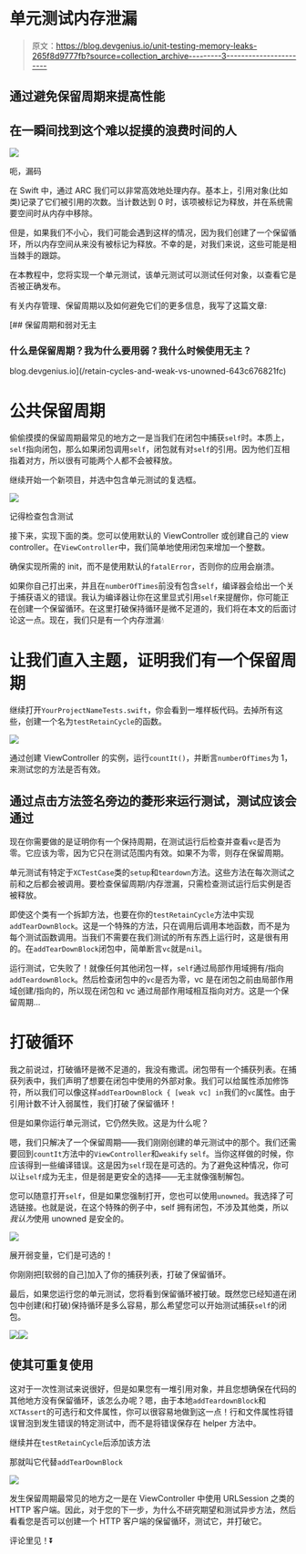 # 单元测试内存泄漏

> 原文：<https://blog.devgenius.io/unit-testing-memory-leaks-265f8d9777fb?source=collection_archive---------3----------------------->

## 通过避免保留周期来提高性能

## 在一瞬间找到这个难以捉摸的浪费时间的人

![](img/1dc505f0f83caa5cf6bb2e3e2334fd26.png)

呃，漏码

在 Swift 中，通过 ARC 我们可以非常高效地处理内存。基本上，引用对象(比如类)记录了它们被引用的次数。当计数达到 0 时，该项被标记为释放，并在系统需要空间时从内存中移除。

但是，如果我们不小心，我们可能会遇到这样的情况，因为我们创建了一个保留循环，所以内存空间从来没有被标记为释放。不幸的是，对我们来说，这些可能是相当棘手的跟踪。

在本教程中，您将实现一个单元测试，该单元测试可以测试任何对象，以查看它是否被正确发布。

有关内存管理、保留周期以及如何避免它们的更多信息，我写了这篇文章:

[](/retain-cycles-and-weak-vs-unowned-643c676821fc) [## 保留周期和弱对无主

### 什么是保留周期？我为什么要用弱？我什么时候使用无主？

blog.devgenius.io](/retain-cycles-and-weak-vs-unowned-643c676821fc) 

# 公共保留周期

偷偷摸摸的保留周期最常见的地方之一是当我们在闭包中捕获`self`时。本质上，`self`指向闭包，那么如果闭包调用`self`，闭包就有对`self`的引用。因为他们互相指着对方，所以很有可能两个人都不会被释放。

继续开始一个新项目，并选中包含单元测试的复选框。

![](img/07de09e241b71be79c9d202ee0aa11b0.png)

记得检查包含测试

接下来，实现下面的类。您可以使用默认的 ViewController 或创建自己的 view controller。在`ViewController`中，我们简单地使用闭包来增加一个整数。

确保实现所需的 init，而不是使用默认的`fatalError`，否则你的应用会崩溃。

如果你自己打出来，并且在`numberOfTimes`前没有包含`self`，编译器会给出一个关于捕获语义的错误。我认为编译器让你在这里显式引用`self`来提醒你，你可能正在创建一个保留循环。在这里打破保持循环是微不足道的，我们将在本文的后面讨论这一点。现在，我们只是有一个内存泄漏💧

# 让我们直入主题，证明我们有一个保留周期

继续打开`YourProjectNameTests.swift`，你会看到一堆样板代码。去掉所有这些，创建一个名为`testRetainCycle`的函数。

![](img/85ac881402d472e11442e4d4cc891f94.png)

通过创建 ViewController 的实例，运行`countIt()`，并断言`numberOfTimes`为 1，来测试您的方法是否有效。

## 通过点击方法签名旁边的菱形来运行测试，测试应该会通过

现在你需要做的是证明你有一个保持周期，在测试运行后检查并查看`vc`是否为零。它应该为零，因为它只在测试范围内有效。如果不为零，则存在保留周期。

单元测试有特定于`XCTestCase`类的`setup`和`teardown`方法。这些方法在每次测试之前和之后都会被调用。要检查保留周期/内存泄漏，只需检查测试运行后实例是否被释放。

即使这个类有一个拆卸方法，也要在你的`testRetainCycle`方法中实现`addTearDownBlock`。这是一个特殊的方法，只在调用后调用本地函数，而不是为每个测试函数调用。当我们不需要在我们测试的所有东西上运行时，这是很有用的。在`addTearDownBlock`闭包中，简单断言`vc`就是`nil`。

运行测试，它失败了！就像任何其他闭包一样，`self`通过局部作用域拥有/指向`addTeardownBlock`。然后检查闭包中的`vc`是否为零，vc 是在闭包之前由局部作用域创建/指向的，所以现在闭包和 vc 通过局部作用域相互指向对方。这是一个保留周期…

# 打破循环

我之前说过，打破循环是微不足道的，我没有撒谎。闭包带有一个捕获列表。在捕获列表中，我们声明了想要在闭包中使用的外部对象。我们可以给属性添加修饰符，所以我们可以像这样`addTearDownBlock { [weak vc] in`我们的`vc`属性。由于引用计数不计入弱属性，我们打破了保留循环！

但是如果你运行单元测试，它仍然失败。这是为什么呢？

嗯，我们只解决了一个保留周期——我们刚刚创建的单元测试中的那个。我们还需要回到`countIt`方法中的`ViewController`和`weakify` `self`。当你这样做的时候，你应该得到一些编译错误。这是因为`self`现在是可选的。为了避免这种情况，你可以让`self`成为无主，但是弱是更安全的选择——无主就像强制解包。

您可以随意打开`self`，但是如果您强制打开，您也可以使用`unowned`。我选择了可选链接。也就是说，在这个特殊的例子中，self 拥有闭包，不涉及其他类，所以*我认为*使用 unowned 是安全的。

![](img/6f5676a024e841d05c50298d96db0996.png)

展开弱变量，它们是可选的！

你刚刚把[软弱的自己]加入了你的捕获列表，打破了保留循环。

最后，如果您运行您的单元测试，您将看到保留循环被打破。既然您已经知道在闭包中创建(和打破)保持循环是多么容易，那么希望您可以开始测试捕获`self`的闭包。

![](img/008f8b1c2d744dbb723352b29e6b5a68.png)![](img/c181832bdf41b11b34b6a4a48597031b.png)

## 使其可重复使用

这对于一次性测试来说很好，但是如果您有一堆引用对象，并且您想确保在代码的其他地方没有保留循环，该怎么办呢？嗯，由于本地`addTeardownBlock`和`XCTAssert`的可选行和文件属性，你可以很容易地做到这一点！行和文件属性将错误冒泡到发生错误的特定测试中，而不是将错误保存在 helper 方法中。

继续并在`testRetainCycle`后添加该方法

那就叫它代替`addTearDownBlock`

![](img/b94edaacfd8899c61a446db98f9567cd.png)

发生保留周期最常见的地方之一是在 ViewController 中使用 URLSession 之类的 HTTP 客户端。因此，对于您的下一步，为什么不研究期望和测试异步方法，然后看看您是否可以创建一个 HTTP 客户端的保留循环，测试它，并打破它。

评论里见！⏬